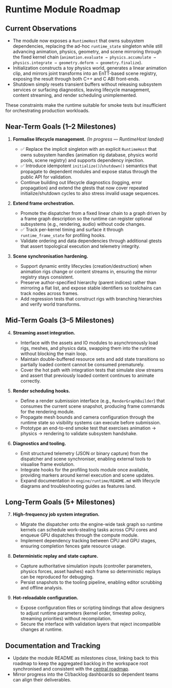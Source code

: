 # Runtime Module Roadmap

## Current Observations

- The module now exposes a `RuntimeHost` that owns subsystem dependencies, replacing the ad-hoc `runtime_state` singleton while still advancing animation, physics, geometry, and scene mirroring through the fixed kernel chain (`animation.evaluate → physics.accumulate → physics.integrate → geometry.deform → geometry.finalize`).
- Initialization constructs a toy physics world, generates a linear animation clip, and mirrors joint transforms into an EnTT-based scene registry, exposing the result through both C++ and C ABI front-ends.
- Shutdown simply resets transient buffers without releasing subsystem services or surfacing diagnostics, leaving lifecycle management, content streaming, and render scheduling unimplemented.

These constraints make the runtime suitable for smoke tests but insufficient for orchestrating production workloads.

## Near-Term Goals (1–2 Milestones)

1. **Formalise lifecycle management.** *(In progress — RuntimeHost landed)*
   - ✅ Replace the implicit singleton with an explicit `RuntimeHost` that owns subsystem handles (animation rig database, physics world pools, scene registry) and supports dependency injection.
   - ✅ Introduce idempotent `initialize()`/`shutdown()` semantics that propagate to dependent modules and expose status through the public API for validation.
   - Continue building out lifecycle diagnostics (logging, error propagation) and extend the gtests that now cover repeated initialize/shutdown cycles to also stress invalid usage sequences.

2. **Extend frame orchestration.**
   - Promote the dispatcher from a fixed linear chain to a graph driven by a frame graph description so the runtime can register optional subsystems (e.g., rendering, audio) without code changes.
   - ✅ Track per-kernel timing and surface it through `runtime_frame_state` for profiling hooks.
   - Validate ordering and data dependencies through additional gtests that assert topological execution and telemetry integrity.

3. **Scene synchronisation hardening.**
   - Support dynamic entity lifecycles (creation/destruction) when animation rigs change or content streams in, ensuring the mirror registry stays consistent.
   - Preserve author-specified hierarchy (parent indices) rather than mirroring a flat list, and expose stable identifiers so toolchains can track nodes across frames.
   - Add regression tests that construct rigs with branching hierarchies and verify world transforms.

## Mid-Term Goals (3–5 Milestones)

4. **Streaming asset integration.**
   - Interface with the assets and IO modules to asynchronously load rigs, meshes, and physics data, swapping them into the runtime without blocking the main loop.
   - Maintain double-buffered resource sets and add state transitions so partially loaded content cannot be consumed prematurely.
   - Cover the hot path with integration tests that simulate slow streams and assert that previously loaded content continues to animate correctly.

5. **Render scheduling hooks.**
   - Define a render submission interface (e.g., `RenderGraphBuilder`) that consumes the current scene snapshot, producing frame commands for the rendering module.
   - Propagate mesh bounds and camera configuration through the runtime state so visibility systems can execute before submission.
   - Prototype an end-to-end smoke test that exercises animation → physics → rendering to validate subsystem handshake.

6. **Diagnostics and tooling.**
   - Emit structured telemetry (JSON or binary capture) from the dispatcher and scene synchroniser, enabling external tools to visualise frame evolution.
   - Integrate hooks for the profiling tools module once available, providing markers around kernel execution and scene updates.
   - Expand documentation in `engine/runtime/README.md` with lifecycle diagrams and troubleshooting guides as features land.

## Long-Term Goals (5+ Milestones)

7. **High-frequency job system integration.**
   - Migrate the dispatcher onto the engine-wide task graph so runtime kernels can schedule work-stealing tasks across CPU cores and enqueue GPU dispatches through the compute module.
   - Implement dependency tracking between CPU and GPU stages, ensuring completion fences gate resource usage.

8. **Deterministic replay and state capture.**
   - Capture authoritative simulation inputs (controller parameters, physics forces, asset hashes) each frame so deterministic replays can be reproduced for debugging.
   - Persist snapshots to the tooling pipeline, enabling editor scrubbing and offline analysis.

9. **Hot-reloadable configuration.**
   - Expose configuration files or scripting bindings that allow designers to adjust runtime parameters (kernel order, timestep policy, streaming priorities) without recompilation.
   - Secure the interface with validation layers that reject incompatible changes at runtime.

## Documentation and Tracking

- Update the module README as milestones close, linking back to this roadmap to keep the aggregated backlog in the workspace root synchronised and consistent with the [central roadmap](../ROADMAP.md#subsystem-alignment).
- Mirror progress into the CI/backlog dashboards so dependent teams can align their deliverables.


